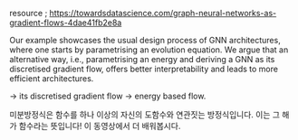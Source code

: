 resource ; https://towardsdatascience.com/graph-neural-networks-as-gradient-flows-4dae41fb2e8a

Our example showcases the usual design process of GNN architectures, where one starts by parametrising an evolution equation. We argue that an alternative way, i.e., parametrising an energy and deriving a GNN as its discretised gradient flow, offers better interpretability and leads to more efficient architectures.

-> its discretised gradient flow -> energy based flow.

미분방정식은 함수를 하나 이상의 자신의 도함수와 연관짓는 방정식입니다. 이는 그 해가 함수라는 뜻입니다! 이 동영상에서 더 배워봅시다.